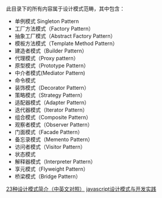 <!--
 * @Descripttion: 
 * @version: 
 * @Author: shenjia
 * @Date: 2021-09-02 11:36:05
 * @LastEditors: shenjia
 * @LastEditTime: 2021-09-02 11:41:24
-->


此目录下的所有内容属于设计模式范畴，其中包含：
- 单例模式 Singleton Pattern
- 工厂方法模式（Factory Pattern）
- 抽象工厂模式（Abstract Factory Pattern）
- 模板方法模式（Template Method Pattern）
- 建造者模式（Builder Pattern）
- 代理模式（Proxy pattern）
- 原型模式（Prototype Pattern）
- 中介者模式(Mediator Pattern)
- 命令模式
- 装饰模式（Decorator Pattern）
- 策略模式（Strategy Pattern）
- 适配器模式（Adapter Pattern）
- 迭代器模式（Iterator Pattern）
- 组合模式（Composite Pattern）
- 观察者模式（Observer Pattern）
- 门面模式（Facade Pattern）
- 备忘录模式（Memento Pattern）
- 访问者模式（Visitor Pattern）
- 状态模式
- 解释器模式（Interpreter Pattern）
- 享元模式（Flyweight Pattern）
- 桥梁模式（Bridge Pattern）



[23种设计模式简介（中英文对照）](https://www.cnblogs.com/zmer/articles/3627480.html)
[javascript设计模式与开发实践](https://weread.qq.com/web/reader/6bf3215071a123016bf0b74)



















